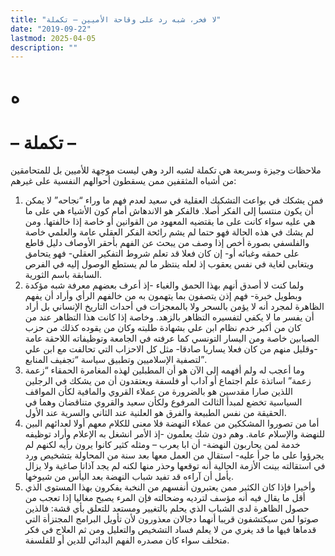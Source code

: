 ```yaml
---
title: "لا فخر، شبه رد على وقاحة الأميين – تكملة"
date: "2019-09-22"
lastmod: 2025-04-05
description: ""
---
```

# **ه**

# **– تكملة –**

ملاحظات وجيزة وسريعة هي تكملة لشبه الرد وهي ليست موجهة للأميين بل للمتحامقين من أشباه المثقفين ممن يسقطون أحوالهم النفسية على غيرهم:  
1. فمن يشكك في بواعث التشكيك العقلية في سعيد لعدم فهم ما وراء “نجاحه” لا يمكن أن يكون منتسبا إلى الفكر أصلا. فالفكر هو الاندهاش أمام كون الأشياء هي على ما هي عليه سواء كانت على ما يقتضيه المعهود من القوانين أو خاصة إذا خالفتها. ومن لم يشك في هذه الحالة فهو حتما لم يشم رائحة الفكر العقلي عامة والعلمي خاصة والفلسفي بصورة أخص إذا وصف من يبحث عن الفهم بأحقر الأوصاف دليل قاطع على حمقه وغبائه أو- إن كان فعلا قد تعلم شروط التفكير العقلي- فهو يتحامق ويتغابى لغاية في نفس يعقوب إذ لعله ينتظر ما لم يستطع الوصول إليه في الفرص السابقة باسم الثورية.  
2. ولما كنت لا أصدق أنهم بهذا الحمق والغباء -إذ أعرف بعضهم معرفة شبه مؤكدة وبطويل خبرة- فهم إذن يتصفون بما يتهمون به من خالفهم الرأي وأراد أن يفهم الظاهرة لمجرد أنه لا يؤمن بالسحر ولا بالمعجزات في أحداث التاريخ الإنساني بل أراد أن يفسر ما لا يكفي لتفسيره التظاهر بالزهد. وخاصة إذا كانت هذا التظاهر عند من كان من أكبر خدم نظام ابن علي بشهادة طلبته وكان من يقوده كذلك من حزب الصبابين خاصة ومن اليسار التونسي كما عرفته في الجامعة وتوظيفاته اللاحقة عامة -وقليل منهم من كان فعلا يساريا صادقا- مثل كل الاحزاب التي تحالفت مع ابن علي لتصفية الإسلاميين وتطبيق سياسة “تجفيف المنابع”.  
3. وما أعجب له ولم أفهمه إلى الآن هو أن المطبلين لهذه المغامرة الحمقاء “زعمة زعمة” اساتذة علم اجتماع أو آداب أو فلسفة ويعتقدون أن من يشكك في الرجلين اللذين صارا مقدسين هو بالضرورة من عملاء القروي والمافية لكأن المواقف السياسية تخضع لمبدأ الثالث المرفوع ولكأن سعيد والقروي متناقضان وهما في الحقيقة من نفس الطبيعة والفرق هو العلنية عند الثاني والسرية عند الأول.  
4. أما من تصوروا المشككين من عملاء النهضة فلا معنى للكلام معهم أولا لعدائهم البين للنهضة والإسلام عامة. وهم دون شك يعلمون -إذ الأمر انشغل به الإعلام وأراد توظيفه خدمة لمن يحاربون النهضة- أن ابا يعرب – ومثله كثير كانوا يرون رأيه لكنهم لم يجرؤوا على ما جرأ عليه- استقال من العمل معها بعد سنة من المحاولة بتشخيص ورد في استقالته بينت الأزمة الحالية أنه توقعها وحذر منها لكنه لم يجد آذانا صاغية ولا يزال يأمل أن آراءه قد تفيد شباب النهضة بعد اليأس من شيوخها.  
5. وأخيرا فإذا كان الكثير ممن يعتبرون أنفسهم من النخبة يفكرون بهذا المستوى الذي أقل ما يقال فيه أنه مؤسف لترديه وضحالته فإن المرء يصبح مغاليا إذا تعجب من حصول الظاهرة لدى الشباب الذي يحلم بالتغيير ومستعد للتعلق بأي قشة: فالذين صوتوا لمن سيكتشفون قريبا أنهما دجالان معذورون لأن تأويل البرامج المجتزأة التي قدماها فيها ما قد يغري من لا يعلم فساد التشخيص والتعليل ومن ثم العلاج في فكر متخلف سواء كان مصدره الفهم البدائي للدين أو للفلسفة.

###
